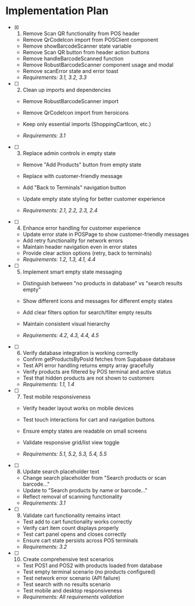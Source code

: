 # Implementation Plan

- [x] 1. Remove Scan QR functionality from POS header


  - Remove QrCodeIcon import from POSClient component
  - Remove showBarcodeScanner state variable
  - Remove Scan QR button from header action buttons
  - Remove handleBarcodeScanned function
  - Remove RobustBarcodeScanner component usage and modal
  - Remove scanError state and error toast
  - _Requirements: 3.1, 3.2, 3.3_



- [ ] 2. Clean up imports and dependencies
  - Remove RobustBarcodeScanner import
  - Remove QrCodeIcon import from heroicons


  - Keep only essential imports (ShoppingCartIcon, etc.)
  - _Requirements: 3.1_

- [ ] 3. Replace admin controls in empty state
  - Remove "Add Products" button from empty state


  - Replace with customer-friendly message
  - Add "Back to Terminals" navigation button
  - Update empty state styling for better customer experience
  - _Requirements: 2.1, 2.2, 2.3, 2.4_



- [ ] 4. Enhance error handling for customer experience
  - Update error state in POSPage to show customer-friendly messages
  - Add retry functionality for network errors
  - Maintain header navigation even in error states
  - Provide clear action options (retry, back to terminals)
  - _Requirements: 1.2, 1.3, 4.1, 4.4_



- [ ] 5. Implement smart empty state messaging
  - Distinguish between "no products in database" vs "search results empty"
  - Show different icons and messages for different empty states


  - Add clear filters option for search/filter empty results
  - Maintain consistent visual hierarchy
  - _Requirements: 4.2, 4.3, 4.4, 4.5_

- [ ] 6. Verify database integration is working correctly
  - Confirm getProductsByPosId fetches from Supabase database
  - Test API error handling returns empty array gracefully
  - Verify products are filtered by POS terminal and active status
  - Test that hidden products are not shown to customers
  - _Requirements: 1.1, 1.4_



- [ ] 7. Test mobile responsiveness
  - Verify header layout works on mobile devices


  - Test touch interactions for cart and navigation buttons



  - Ensure empty states are readable on small screens
  - Validate responsive grid/list view toggle
  - _Requirements: 5.1, 5.2, 5.3, 5.4, 5.5_

- [ ] 8. Update search placeholder text
  - Change search placeholder from "Search products or scan barcode..."
  - Update to "Search products by name or barcode..."
  - Reflect removal of scanning functionality
  - _Requirements: 3.1_

- [ ] 9. Validate cart functionality remains intact
  - Test add to cart functionality works correctly
  - Verify cart item count displays properly
  - Test cart panel opens and closes correctly
  - Ensure cart state persists across POS terminals
  - _Requirements: 3.2_

- [ ] 10. Create comprehensive test scenarios
  - Test POS1 and POS2 with products loaded from database
  - Test empty terminal scenario (no products configured)
  - Test network error scenario (API failure)
  - Test search with no results scenario
  - Test mobile and desktop responsiveness
  - _Requirements: All requirements validation_